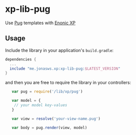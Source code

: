 # xp-lib-pug

Use [Pug](https://pugjs.org/api/getting-started.html) templates with [Enonic XP](http://xp.readthedocs.io/en/stable/)

## Usage

Include the library in your application's `build.gradle`:

```groovy
dependencies {
  ...
  include "me.jonasws.xp:xp-lib-pug:$LATEST_VERSION"
}
```

and then you are free to require the library in your controllers:

```javascript
   var pug = require('/lib/xp/pug')

   var model = {
    // your model key-values
   }

   var view = resolve('your-view-name.pug')

   var body = pug.render(view, model)

```
